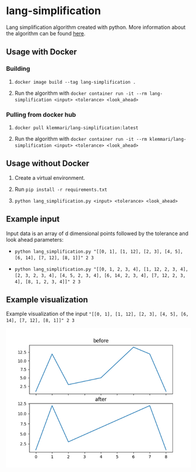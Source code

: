 # lang-simplification

Lang simplification algorithm created with python. More information about the algorithm can be found [here](http://psimpl.sourceforge.net/lang.html).


## Usage with Docker


### Building

1. `docker image build --tag lang-simplification .`

2. Run the algorithm with `docker container run -it --rm lang-simplification <input> <tolerance> <look_ahead>`


### Pulling from docker hub

1. `docker pull klemmari/lang-simplification:latest`

2. Run the algorithm with `docker container run -it --rm klemmari/lang-simplification <input> <tolerance> <look_ahead>`


## Usage without Docker

1. Create a virtual environment.

2. Run `pip install -r requirements.txt`

3. `python lang_simplification.py <input> <tolerance> <look_ahead>`


## Example input

Input data is an array of d dimensional points followed by the tolerance and look ahead parameters:

* `python lang_simplification.py "[[0, 1], [1, 12], [2, 3], [4, 5], [6, 14], [7, 12], [8, 1]]" 2 3`

*  `python lang_simplification.py "[[0, 1, 2, 3, 4], [1, 12, 2, 3, 4], [2, 3, 2, 3, 4], [4, 5, 2, 3, 4], [6, 14, 2, 3, 4], [7, 12, 2, 3, 4], [8, 1, 2, 3, 4]]" 2 3`


## Example visualization

Example visualization of the input `"[[0, 1], [1, 12], [2, 3], [4, 5], [6, 14], [7, 12], [8, 1]]" 2 3`

![Example visualization](example.png "Example visualization")
